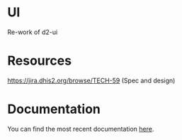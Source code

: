 # UI
Re-work of d2-ui

# Resources
https://jira.dhis2.org/browse/TECH-59 (Spec and design)

# Documentation

You can find the most recent documentation [here](https://github.com/facebookincubator/create-react-app/blob/master/packages/react-scripts/template/README.md).
